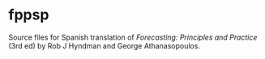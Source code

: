 # fppsp

Source files for Spanish translation of *Forecasting: Principles and Practice* (3rd ed) by Rob J Hyndman and George Athanasopoulos.

